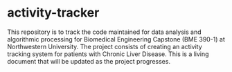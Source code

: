 # activity-tracker

This repository is to track the code maintained for data analysis and algorithmic processing for Biomedical Engineering Capstone (BME 390-1) at Northwestern University. The project consists of creating an activity tracking system for patients with Chronic Liver Disease. This is a living document that will be updated as the project progresses.

